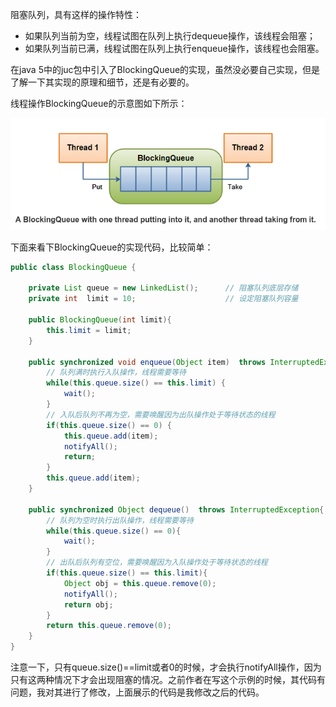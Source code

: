 阻塞队列，具有这样的操作特性：
- 如果队列当前为空，线程试图在队列上执行dequeue操作，该线程会阻塞；
- 如果队列当前已满，线程试图在队列上执行enqueue操作，该线程也会阻塞。

在java 5中的juc包中引入了BlockingQueue的实现，虽然没必要自己实现，但是了解一下其实现的原理和细节，还是有必要的。

线程操作BlockingQueue的示意图如下所示：

![Blocking-Queue.png](assets/Blocking-Queue.png)

下面来看下BlockingQueue的实现代码，比较简单：

```java
public class BlockingQueue {
	
	private List queue = new LinkedList();		// 阻塞队列底层存储
	private int  limit = 10;					// 设定阻塞队列容量
	
	public BlockingQueue(int limit){
		this.limit = limit;
	}
	
	public synchronized void enqueue(Object item)  throws InterruptedException  {
		// 队列满时执行入队操作，线程需要等待
		while(this.queue.size() == this.limit) {
			wait();
		}
		// 入队后队列不再为空，需要唤醒因为出队操作处于等待状态的线程
		if(this.queue.size() == 0) {
			this.queue.add(item);
			notifyAll();
			return;
		}
		this.queue.add(item);
	}

	public synchronized Object dequeue()  throws InterruptedException{
		// 队列为空时执行出队操作，线程需要等待
		while(this.queue.size() == 0){
			wait();
		}
		// 出队后队列有空位，需要唤醒因为入队操作处于等待状态的线程
		if(this.queue.size() == this.limit){
			Object obj = this.queue.remove(0);
			notifyAll();
			return obj;
		}
		return this.queue.remove(0);
	}
}
```

注意一下，只有queue.size()==limit或者0的时候，才会执行notifyAll操作，因为只有这两种情况下才会出现阻塞的情况。之前作者在写这个示例的时候，其代码有问题，我对其进行了修改，上面展示的代码是我修改之后的代码。